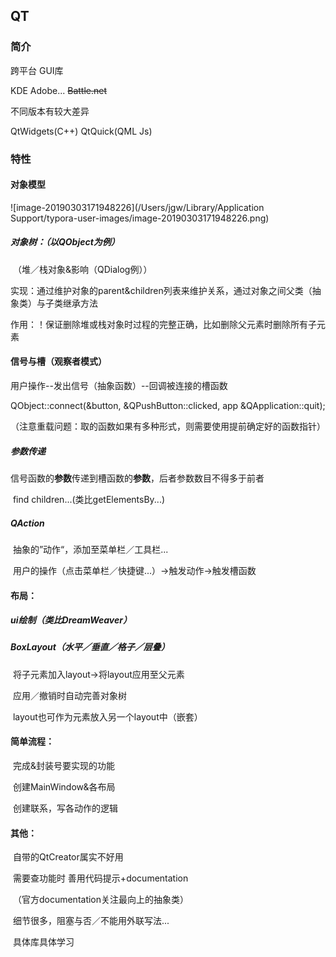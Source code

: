 ## QT

### 简介

跨平台 GUI库

KDE Adobe...  ~~Battle.net~~

不同版本有较大差异

QtWidgets(C++) QtQuick(QML Js)

### 特性

#### 对象模型

![image-20190303171948226](/Users/jgw/Library/Application Support/typora-user-images/image-20190303171948226.png)

##### 对象树：（以QObject为例）

​	（堆／栈对象&影响（QDialog例））

​	实现：通过维护对象的parent&children列表来维护关系，通过对象之间父类（抽象类）与子类继承方法

​	作用：！保证删除堆或栈对象时过程的完整正确，比如删除父元素时删除所有子元素

#### 信号与槽（观察者模式）

用户操作--发出信号（抽象函数）--回调被连接的槽函数

QObject::connect(&button, &QPushButton::clicked, app &QApplication::quit);

（注意重载问题：取的函数如果有多种形式，则需要使用提前确定好的函数指针）

##### 参数传递

​	信号函数的**参数**传递到槽函数的**参数**，后者参数数目不得多于前者

​	find children...(类比getElementsBy...)

##### QAction

​	抽象的”动作“，添加至菜单栏／工具栏...

​	用户的操作（点击菜单栏／快捷键...）->触发动作->触发槽函数

#### 布局：

##### ui绘制（类比DreamWeaver）

##### BoxLayout（水平／垂直／格子／层叠）

​	将子元素加入layout->将layout应用至父元素

​	应用／撤销时自动完善对象树

​	layout也可作为元素放入另一个layout中（嵌套）

#### 简单流程：

​	完成&封装号要实现的功能

​	创建MainWindow&各布局

​	创建联系，写各动作的逻辑

#### 其他：

​	自带的QtCreator属实不好用

​	需要查功能时 善用代码提示+documentation

​	（官方documentation关注最向上的抽象类）

​	细节很多，阻塞与否／不能用外联写法...	

​	具体库具体学习